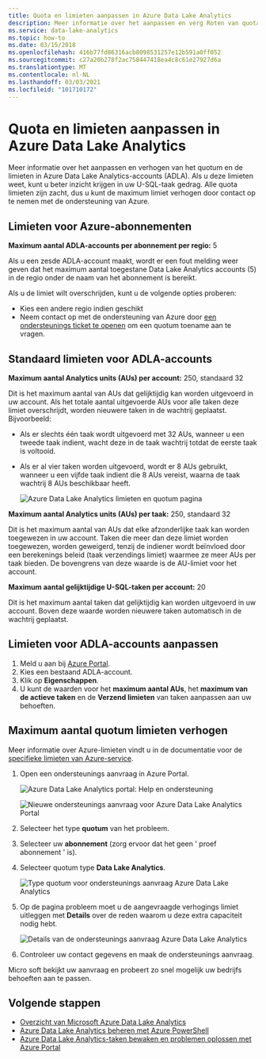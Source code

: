 ```yaml
---
title: Quota en limieten aanpassen in Azure Data Lake Analytics
description: Meer informatie over het aanpassen en verg Roten van quota's en limieten in Azure Data Lake Analytics-accounts (ADLA).
ms.service: data-lake-analytics
ms.topic: how-to
ms.date: 03/15/2018
ms.openlocfilehash: 416b77fd86316acb8098531257e12b591a0ff052
ms.sourcegitcommit: c27a20b278f2ac758447418ea4c8c61e27927d6a
ms.translationtype: MT
ms.contentlocale: nl-NL
ms.lasthandoff: 03/03/2021
ms.locfileid: "101710172"
---
```

# <a name="adjust-quotas-and-limits-in-azure-data-lake-analytics"></a>Quota en limieten aanpassen in Azure Data Lake Analytics

Meer informatie over het aanpassen en verhogen van het quotum en de limieten in Azure Data Lake Analytics-accounts (ADLA). Als u deze limieten weet, kunt u beter inzicht krijgen in uw U-SQL-taak gedrag. Alle quota limieten zijn zacht, dus u kunt de maximum limiet verhogen door contact op te nemen met de ondersteuning van Azure.

## <a name="azure-subscriptions-limits"></a>Limieten voor Azure-abonnementen

**Maximum aantal ADLA-accounts per abonnement per regio:**  5

Als u een zesde ADLA-account maakt, wordt er een fout melding weer geven dat het maximum aantal toegestane Data Lake Analytics accounts (5) in de regio onder de naam van het abonnement is bereikt.

Als u de limiet wilt overschrijden, kunt u de volgende opties proberen:

- Kies een andere regio indien geschikt
- Neem contact op met de ondersteuning van Azure door [een ondersteunings ticket te openen](#increase-maximum-quota-limits) om een quotum toename aan te vragen.

## <a name="default-adla-account-limits"></a>Standaard limieten voor ADLA-accounts

**Maximum aantal Analytics units (AUs) per account:** 250, standaard 32

Dit is het maximum aantal van AUs dat gelijktijdig kan worden uitgevoerd in uw account. Als het totale aantal uitgevoerde AUs voor alle taken deze limiet overschrijdt, worden nieuwere taken in de wachtrij geplaatst. Bijvoorbeeld:

- Als er slechts één taak wordt uitgevoerd met 32 AUs, wanneer u een tweede taak indient, wacht deze in de taak wachtrij totdat de eerste taak is voltooid.
- Als er al vier taken worden uitgevoerd, wordt er 8 AUs gebruikt, wanneer u een vijfde taak indient die 8 AUs vereist, waarna de taak wachtrij 8 AUs beschikbaar heeft.

    ![Azure Data Lake Analytics limieten en quotum pagina](./media/data-lake-analytics-quota-limits/adjust-quota-limits.png)

**Maximum aantal Analytics units (AUs) per taak:** 250, standaard 32

Dit is het maximum aantal van AUs dat elke afzonderlijke taak kan worden toegewezen in uw account. Taken die meer dan deze limiet worden toegewezen, worden geweigerd, tenzij de indiener wordt beïnvloed door een berekenings beleid (taak verzendings limiet) waarmee ze meer AUs per taak bieden. De bovengrens van deze waarde is de AU-limiet voor het account.

**Maximum aantal gelijktijdige U-SQL-taken per account:** 20

Dit is het maximum aantal taken dat gelijktijdig kan worden uitgevoerd in uw account. Boven deze waarde worden nieuwere taken automatisch in de wachtrij geplaatst.

## <a name="adjust-adla-account-limits"></a>Limieten voor ADLA-accounts aanpassen

1. Meld u aan bij [Azure Portal](https://portal.azure.com).
2. Kies een bestaand ADLA-account.
3. Klik op **Eigenschappen**.
4. U kunt de waarden voor het **maximum aantal AUs**, het **maximum van de actieve taken** en de **Verzend limieten** van taken aanpassen aan uw behoeften.

## <a name="increase-maximum-quota-limits"></a>Maximum aantal quotum limieten verhogen

Meer informatie over Azure-limieten vindt u in de documentatie voor de [specifieke limieten van Azure-service](../azure-resource-manager/management/azure-subscription-service-limits.md#data-lake-analytics-limits).

1. Open een ondersteunings aanvraag in Azure Portal.

   ![Azure Data Lake Analytics portal: Help en ondersteuning](./media/data-lake-analytics-quota-limits/data-lake-analytics-quota-help-support.png)

   ![Nieuwe ondersteunings aanvraag voor Azure Data Lake Analytics Portal](./media/data-lake-analytics-quota-limits/data-lake-analytics-quota-support-request.png)

2. Selecteer het type **quotum** van het probleem.

3. Selecteer uw **abonnement** (zorg ervoor dat het geen ' proef abonnement ' is).

4. Selecteer quotum type **Data Lake Analytics**.

   ![Type quotum voor ondersteunings aanvraag Azure Data Lake Analytics](./media/data-lake-analytics-quota-limits/data-lake-analytics-quota-support-request-basics.png)

5. Op de pagina probleem moet u de aangevraagde verhogings limiet uitleggen met **Details** over de reden waarom u deze extra capaciteit nodig hebt.

   ![Details van de ondersteunings aanvraag Azure Data Lake Analytics](./media/data-lake-analytics-quota-limits/data-lake-analytics-quota-support-request-details.png)

6. Controleer uw contact gegevens en maak de ondersteunings aanvraag.

Micro soft bekijkt uw aanvraag en probeert zo snel mogelijk uw bedrijfs behoeften aan te passen.

## <a name="next-steps"></a>Volgende stappen

- [Overzicht van Microsoft Azure Data Lake Analytics](data-lake-analytics-overview.md)
- [Azure Data Lake Analytics beheren met Azure PowerShell](data-lake-analytics-manage-use-powershell.md)
- [Azure Data Lake Analytics-taken bewaken en problemen oplossen met Azure Portal](data-lake-analytics-monitor-and-troubleshoot-jobs-tutorial.md)
